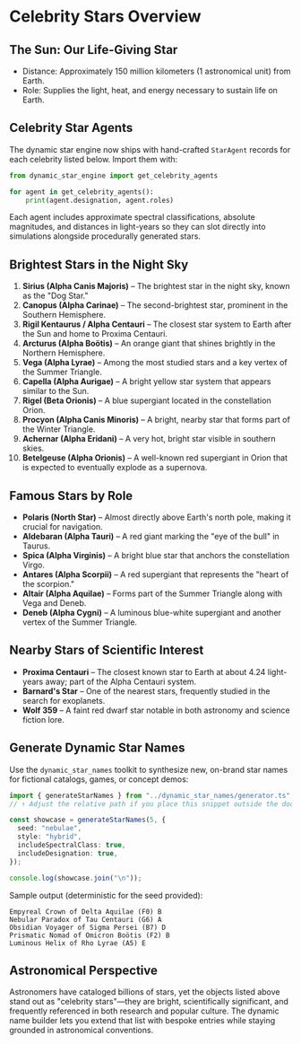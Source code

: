 # Celebrity Stars Overview

## The Sun: Our Life-Giving Star

- Distance: Approximately 150 million kilometers (1 astronomical unit) from
  Earth.
- Role: Supplies the light, heat, and energy necessary to sustain life on Earth.

## Celebrity Star Agents

The dynamic star engine now ships with hand-crafted `StarAgent` records for each
celebrity listed below. Import them with:

```python
from dynamic_star_engine import get_celebrity_agents

for agent in get_celebrity_agents():
    print(agent.designation, agent.roles)
```

Each agent includes approximate spectral classifications, absolute magnitudes,
and distances in light-years so they can slot directly into simulations alongside
procedurally generated stars.

## Brightest Stars in the Night Sky

1. **Sirius (Alpha Canis Majoris)** – The brightest star in the night sky, known
   as the "Dog Star."
2. **Canopus (Alpha Carinae)** – The second-brightest star, prominent in the
   Southern Hemisphere.
3. **Rigil Kentaurus / Alpha Centauri** – The closest star system to Earth after
   the Sun and home to Proxima Centauri.
4. **Arcturus (Alpha Boötis)** – An orange giant that shines brightly in the
   Northern Hemisphere.
5. **Vega (Alpha Lyrae)** – Among the most studied stars and a key vertex of the
   Summer Triangle.
6. **Capella (Alpha Aurigae)** – A bright yellow star system that appears
   similar to the Sun.
7. **Rigel (Beta Orionis)** – A blue supergiant located in the constellation
   Orion.
8. **Procyon (Alpha Canis Minoris)** – A bright, nearby star that forms part of
   the Winter Triangle.
9. **Achernar (Alpha Eridani)** – A very hot, bright star visible in southern
   skies.
10. **Betelgeuse (Alpha Orionis)** – A well-known red supergiant in Orion that
    is expected to eventually explode as a supernova.

## Famous Stars by Role

- **Polaris (North Star)** – Almost directly above Earth's north pole, making it
  crucial for navigation.
- **Aldebaran (Alpha Tauri)** – A red giant marking the "eye of the bull" in
  Taurus.
- **Spica (Alpha Virginis)** – A bright blue star that anchors the constellation
  Virgo.
- **Antares (Alpha Scorpii)** – A red supergiant that represents the "heart of
  the scorpion."
- **Altair (Alpha Aquilae)** – Forms part of the Summer Triangle along with Vega
  and Deneb.
- **Deneb (Alpha Cygni)** – A luminous blue-white supergiant and another vertex
  of the Summer Triangle.

## Nearby Stars of Scientific Interest

- **Proxima Centauri** – The closest known star to Earth at about 4.24
  light-years away; part of the Alpha Centauri system.
- **Barnard's Star** – One of the nearest stars, frequently studied in the
  search for exoplanets.
- **Wolf 359** – A faint red dwarf star notable in both astronomy and science
  fiction lore.

## Generate Dynamic Star Names

Use the `dynamic_star_names` toolkit to synthesize new, on-brand star names for
fictional catalogs, games, or concept demos:

```ts
import { generateStarNames } from "../dynamic_star_names/generator.ts";
// ↑ Adjust the relative path if you place this snippet outside the docs folder.

const showcase = generateStarNames(5, {
  seed: "nebulae",
  style: "hybrid",
  includeSpectralClass: true,
  includeDesignation: true,
});

console.log(showcase.join("\n"));
```

Sample output (deterministic for the seed provided):

```
Empyreal Crown of Delta Aquilae (F0) B
Nebular Paradox of Tau Centauri (G6) A
Obsidian Voyager of Sigma Persei (B7) D
Prismatic Nomad of Omicron Boötis (F2) B
Luminous Helix of Rho Lyrae (A5) E
```

## Astronomical Perspective

Astronomers have cataloged billions of stars, yet the objects listed above stand
out as "celebrity stars"—they are bright, scientifically significant, and
frequently referenced in both research and popular culture. The dynamic name
builder lets you extend that list with bespoke entries while staying grounded in
astronomical conventions.
